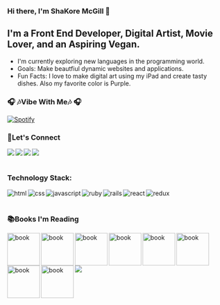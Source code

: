 ### Hi there, I'm ShaKore McGill 👋

## I'm a Front End Developer, Digital Artist, Movie Lover, and an Aspiring Vegan.

* I'm currently exploring new languages in the programming world.
* Goals: Make beautfiul dynamic websites and applications.
* Fun Facts: I love to make digital art using my iPad and create tasty dishes. Also my favorite color is Purple. 

### 🎧 🎶Vibe With Me🎶 🎧
[![Spotify](https://mcgillshakore.vercel.app/api/spotify)](https://open.spotify.com/user/yb790emvnyqkdkq988j7u398v)

### 📱Let's Connect
[<img align="left" atl="linkedin" src="https://img.shields.io/badge/linkedin-%230077B5.svg?&style=for-the-badge&logo=linkedin&logoColor=white"/>][linkedIn]
[<img align="left" atl="medium" src="https://img.shields.io/badge/medium-%2312100E.svg?&style=for-the-badge&logo=medium&logoColor=white"/>][blog]
[<img align="left" atl="twitter" src="https://img.shields.io/badge/twitter-%231DA1F2.svg?&style=for-the-badge&logo=twitter&logoColor=white" />][twitter]
[<img align="left" atl="instagram" src="https://img.shields.io/badge/instagram-%23E4405F.svg?&style=for-the-badge&logo=instagram&logoColor=white"/>][instagram]
<br/>
<br/>
### Technology Stack:

[<img align="left" alt="html" src="https://img.shields.io/badge/html5%20-%23E34F26.svg?&style=for-the-badge&logo=html5&logoColor=white"/>][linkedIn]
[<img align="left" alt="css" src="https://img.shields.io/badge/css3%20-%231572B6.svg?&style=for-the-badge&logo=css3&logoColor=white"/>][linkedIn]
[<img align="left" alt="javascript" src="https://img.shields.io/badge/javascript%20-%23323330.svg?&style=for-the-badge&logo=javascript&logoColor=%23F7DF1E"/>][linkedIn]
[<img align="left" alt="ruby" src="https://img.shields.io/badge/ruby-%23CC342D.svg?&style=for-the-badge&logo=ruby&logoColor=white"/>][linkedIn]
[<img align="left" alt="rails" src="https://img.shields.io/badge/rails%20-%23CC0000.svg?&style=for-the-badge&logo=ruby-on-rails&logoColor=white"/>][linkedIn]
[<img align="left" alt="react" src="https://img.shields.io/badge/react%20-%2320232a.svg?&style=for-the-badge&logo=react&logoColor=%2361DAFB"/>][linkedIn]
[<img align="left" alt="redux" src="https://img.shields.io/badge/redux%20-%23593d88.svg?&style=for-the-badge&logo=redux&logoColor=white"/>][linkedIn]
<br/>
<br/>
<section>
  <h3>📚Books I'm Reading</h3>
    <img src="https://images-na.ssl-images-amazon.com/images/I/410hiaPGyCL._SX348_BO1,204,203,200_.jpg" alt="book" width="75" align="left" />
    <img src="https://m.media-amazon.com/images/I/51sLS7otdkL.jpg" alt="book" width="75" align="left" />
    <img src="https://m.media-amazon.com/images/I/51Tlm0GZTXL._SY346_.jpg" alt="book" width="75" align="left"/>
    <img src="https://m.media-amazon.com/images/I/51C32GrJkiL._SY346_.jpg" alt="book" width="75" align="left"/>
    <img src="https://m.media-amazon.com/images/I/51Q4AwpPDkL.jpg" alt="book" width="75" align="left"/>
    <img src="https://m.media-amazon.com/images/I/51yKczFDuQL._SY346_.jpg" alt="book" width="75" align="left"/>
    <img src="https://m.media-amazon.com/images/I/51VuUo3rdML.jpg" alt="book" width="75" align="left"/>
    <img src="https://m.media-amazon.com/images/I/51q4ZTnypdL.jpg" alt="book" width="75" align="left"/>
</section>
<br/>
<br/>
<section></section>
<br/>
<br/>
<img align="left" atl="mcgillshakore's Github Stats" src="http://github-readme-stats-2-sigma.vercel.app/api?username=mcgillshakore&show_icons=true&hide_border=true" />

<!--
**mcgillshakore/mcgillshakore** is a ✨ _special_ ✨ repository because its `README.md` (this file) appears on your GitHub profile.
-->
[linkedIn]:http://www.linkedin.com/in/shakore-mcgill
[twitter]:http://www.twitter.com/mcgillshakore
[blog]:https://medium.com/@mcgillshakore
[instagram]:https://www.instagram.com/mcgillshakore/
